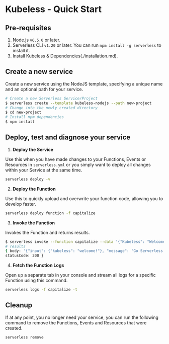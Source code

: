<!--
title: Serverless Framework - Kubeless Guide - Quick Start
menuText: Quick Start
menuOrder: 2
description: Getting started with the Serverless Framework on Kubeless
layout: Doc
-->

# Kubeless - Quick Start

## Pre-requisites

1. Node.js `v6.5.0` or later.
2. Serverless CLI `v1.20` or later. You can run
`npm install -g serverless` to install it.
3. Install Kubeless & Dependencies(./installation.md). 

## Create a new service

Create a new service using the NodeJS template, specifying a unique name and an optional path for your service.

```bash
# Create a new Serverless Service/Project
$ serverless create --template kubeless-nodejs --path new-project
# Change into the newly created directory
$ cd new-project
# Install npm dependencies
$ npm install
```

## Deploy, test and diagnose your service

1. **Deploy the Service**

  Use this when you have made changes to your Functions, Events or Resources in `serverless.yml` or you simply want to deploy all changes within your Service at the same time.

  ```bash
  serverless deploy -v
  ```

2. **Deploy the Function**

  Use this to quickly upload and overwrite your function code, allowing you to develop faster.

  ```bash
  serverless deploy function -f capitalize
  ```

3. **Invoke the Function**

  Invokes the Function and returns results.

  ```bash
  $ serverless invoke --function capitalize --data '{"Kubeless": "Welcome!"}' -l
  # results
{ body: '{"input": {"kubeless": "welcome!"}, "message": "Go Serverless v1.0! Your function executed successfully!"}',
  statusCode: 200 }
   ```

4. **Fetch the Function Logs**

  Open up a separate tab in your console and stream all logs for a specific Function using this command.
  ```bash
  serverless logs -f capitalize -t
  ```

## Cleanup

If at any point, you no longer need your service, you can run the following command to remove the Functions, Events and Resources that were created.

```bash
serverless remove
```
